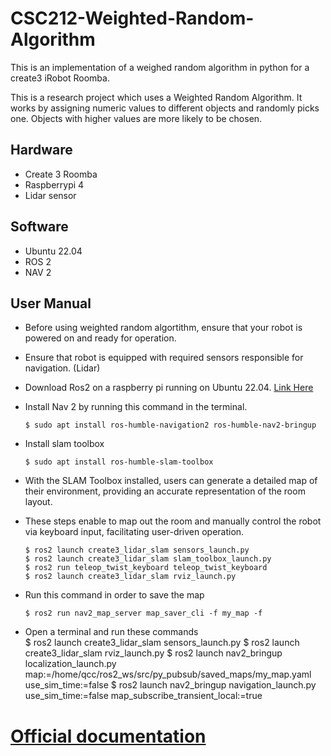 # CSC212-Weighted-Random-Algorithm
This is an implementation of a weighed random algorithm in python for a create3 iRobot Roomba.

This is a research project which uses a Weighted Random Algorithm. It works by assigning numeric values to different objects and randomly picks one. Objects with higher 
values are more likely to be chosen. 

## Hardware
- Create 3 Roomba
- Raspberrypi 4
- Lidar sensor

## Software
- Ubuntu 22.04
- ROS 2
- NAV 2

## User Manual 
- Before using weighted random algortithm, ensure that your robot is powered on and ready for operation.  
- Ensure that robot is equipped with required sensors responsible for navigation.  (Lidar)
- Download Ros2 on a raspberry pi running on Ubuntu 22.04. [Link Here](https://docs.ros.org/en/crystal/Installation/Linux-Install-Binary.html)
- Install Nav 2 by running this command in the terminal.
  
      $ sudo apt install ros-humble-navigation2 ros-humble-nav2-bringup

- Install slam toolbox

      $ sudo apt install ros-humble-slam-toolbox

- With the SLAM Toolbox installed, users can generate a detailed map of their environment, providing an accurate representation of the room layout.

- These steps enable to map out the room and manually control the robot via keyboard input, facilitating user-driven operation.
   >
      $ ros2 launch create3_lidar_slam sensors_launch.py  
      $ ros2 launch create3_lidar_slam slam_toolbox_launch.py  
      $ ros2 run teleop_twist_keyboard teleop_twist_keyboard
      $ ros2 launch create3_lidar_slam rviz_launch.py
   >

- Run this command in order to save the map

      $ ros2 run nav2_map_server map_saver_cli -f my_map -f

- Open a terminal and run these commands  
      $ ros2 launch create3_lidar_slam sensors_launch.py
      $ ros2 launch create3_lidar_slam rviz_launch.py
      $ ros2 launch nav2_bringup localization_launch.py map:=/home/qcc/ros2_ws/src/py_pubsub/saved_maps/my_map.yaml use_sim_time:=false
      $ ros2 launch nav2_bringup navigation_launch.py use_sim_time:=false map_subscribe_transient_local:=true

# [Official documentation](https://newdocu.netlify.app/)
